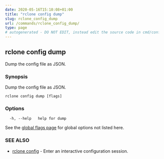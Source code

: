 ```yaml
---
date: 2020-05-16T15:10:08+01:00
title: "rclone config dump"
slug: rclone_config_dump
url: /commands/rclone_config_dump/
type: page
# autogenerated - DO NOT EDIT, instead edit the source code in cmd/config/dump/ and as part of making a release run "make commanddocs"
---
```

## rclone config dump

Dump the config file as JSON.

### Synopsis

Dump the config file as JSON.

```
rclone config dump [flags]
```

### Options

```
  -h, --help   help for dump
```

See the [global flags page](/flags/) for global options not listed here.

### SEE ALSO

* [rclone config](/commands/rclone_config/)	 - Enter an interactive configuration session.

